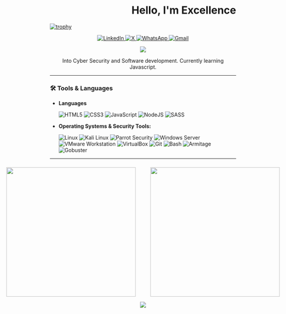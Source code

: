 <h1 align="end">Hello, I'm Excellence</h1>

[![trophy](https://github-profile-trophy.vercel.app/?username=excellenceoseagwina&theme=darkhub)](https://github.com/ryo-ma/github-profile-trophy)

<p align="center">
  <a href="https://www.linkedin.com/in/oseagwina-excellence-oseobulu-046204306/" target="_blank" rel="noopener noreferrer">
    <img src="https://img.shields.io/badge/LinkedIn-%230077B5.svg?logo=linkedin&logoColor=white" alt="LinkedIn"/>
  </a>
  <a href="https://x.com/Encrypt_Defi" target="_blank" rel="noopener noreferrer">
    <img src="https://img.shields.io/badge/X-black.svg?logo=X&logoColor=white" alt="X"/>
  </a>
  <a href="https://wa.me/2349161713971" target="_blank" rel="noopener noreferrer">
    <img src="https://img.shields.io/badge/WhatsApp-green.svg?logo=WhatsApp&logoColor=white" alt="WhatsApp"/>
  </a>
  <a href="mailto:oseagwinaexcellence@gmail.com" target="_blank" rel="noopener noreferrer">
    <img src="https://img.shields.io/badge/-Gmail-c14438?style=flat&logo=Gmail&logoColor=white" alt="Gmail"/>
  </a>
</p>

<p align="center">
    <img src="https://github-profile-summary-cards.vercel.app/api/cards/profile-details?username=excellenceoseagwina&theme=github" />
</p>

<p align="center">
  Into Cyber Security and Software development. Currently learning Javascript.
</p>

---

### 🛠️ Tools & Languages

- **Languages**
 
  ![HTML5](https://img.shields.io/badge/html5-%23E34F26.svg?style=for-the-badge&logo=html5&logoColor=white)
 ![CSS3](https://img.shields.io/badge/css3-%231572B6.svg?style=for-the-badge&logo=css3&logoColor=white)
  ![JavaScript](https://img.shields.io/badge/javascript-%23323330.svg?style=for-the-badge&logo=javascript&logoColor=%23F7DF1E)
  ![NodeJS](https://img.shields.io/badge/node.js-6DA55F?style=for-the-badge&logo=node.js&logoColor=white)
  ![SASS](https://img.shields.io/badge/SASS-hotpink.svg?style=for-the-badge&logo=SASS&logoColor=white)

- **Operating Systems & Security Tools:**
  
  ![Linux](https://img.shields.io/badge/Linux-FCC624?style=for-the-badge&logo=linux&logoColor=black)
  ![Kali Linux](https://img.shields.io/badge/Kali_Linux-557C94?style=for-the-badge&logo=kali-linux&logoColor=white)
  ![Parrot Security](https://img.shields.io/badge/Parrot%20Security-1abc9c?style=for-the-badge&logo=parrotsecurity&logoColor=white)
  ![Windows Server](https://img.shields.io/badge/Windows_Server-0078D6?style=for-the-badge&logo=windows&logoColor=white)
  ![VMware Workstation](https://img.shields.io/badge/VMware-607078?style=for-the-badge&logo=vmware&logoColor=white)
  ![VirtualBox](https://img.shields.io/badge/VirtualBox-183A61?style=for-the-badge&logo=virtualbox&logoColor=white)
  ![Git](https://img.shields.io/badge/git-%23F05032.svg?style=for-the-badge&logo=git&logoColor=white)
  ![Bash](https://img.shields.io/badge/bash-%23121011.svg?style=for-the-badge&logo=gnu-bash&logoColor=white)
  ![Armitage](https://img.shields.io/badge/armitage-grey?style=for-the-badge)
  ![Gobuster](https://img.shields.io/badge/gobuster-yellow?style=for-the-badge)

---

### 

<!-- Stats and Streak side by side and centered -->
<p align="center" style="display: flex; justify-content: center; gap: 40px;">
  <img src="https://github-readme-stats.vercel.app/api?username=excellenceoseagwina&theme=dark&hide_border=false&include_all_commits=true&count_private=true&bg_color=00000000" height="350px" width="350px"/>
  <img src="https://github-readme-streak-stats.herokuapp.com/?user=excellenceoseagwina&theme=dark&hide_border=false&background=00000000" height="350px" width="350px"/>
</p>

<!-- Most Used Languages centered below -->
<p align="center">
  <img src="https://github-readme-stats.vercel.app/api/top-langs/?username=excellenceoseagwina&theme=dark&hide_border=false&include_all_commits=true&count_private=true&layout=compact&bg_color=00000000" />
</p>

